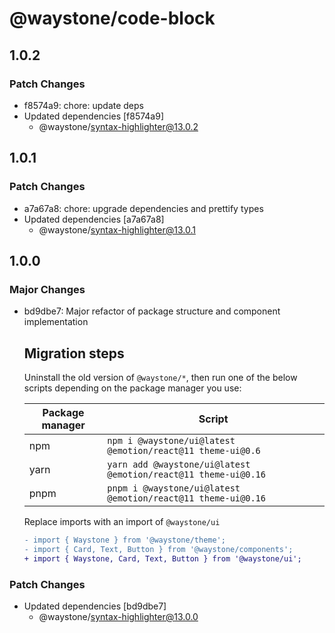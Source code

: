 # @waystone/code-block

## 1.0.2

### Patch Changes

- f8574a9: chore: update deps
- Updated dependencies [f8574a9]
  - @waystone/syntax-highlighter@13.0.2

## 1.0.1

### Patch Changes

- a7a67a8: chore: upgrade dependencies and prettify types
- Updated dependencies [a7a67a8]
  - @waystone/syntax-highlighter@13.0.1

## 1.0.0

### Major Changes

- bd9dbe7: Major refactor of package structure and component implementation

  ## Migration steps

  Uninstall the old version of `@waystone/*`, then run one of the below scripts depending on the package manager you use:

  | Package manager | Script                                                         |
  | --------------- | -------------------------------------------------------------- |
  | npm             | `npm i @waystone/ui@latest @emotion/react@11 theme-ui@0.6`     |
  | yarn            | `yarn add @waystone/ui@latest @emotion/react@11 theme-ui@0.16` |
  | pnpm            | `pnpm i @waystone/ui@latest @emotion/react@11 theme-ui@0.16`   |

  Replace imports with an import of `@waystone/ui`

  ```diff
  - import { Waystone } from '@waystone/theme';
  - import { Card, Text, Button } from '@waystone/components';
  + import { Waystone, Card, Text, Button } from '@waystone/ui';
  ```

### Patch Changes

- Updated dependencies [bd9dbe7]
  - @waystone/syntax-highlighter@13.0.0
